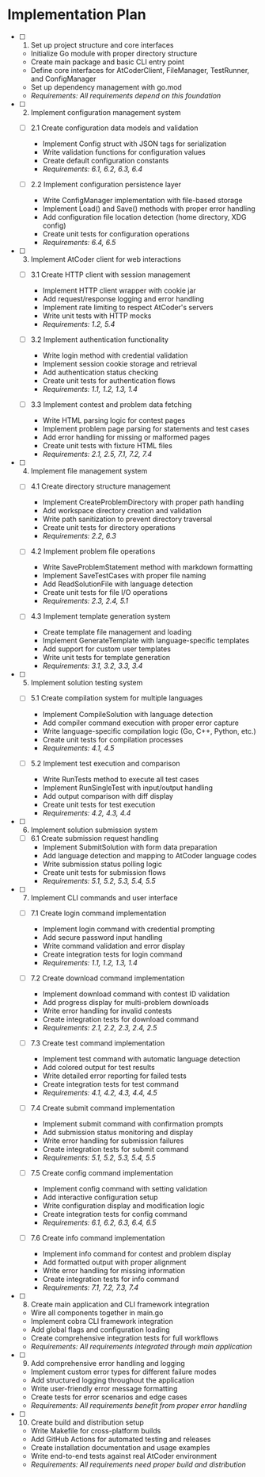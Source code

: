 # Implementation Plan

- [ ] 1. Set up project structure and core interfaces
  - Initialize Go module with proper directory structure
  - Create main package and basic CLI entry point
  - Define core interfaces for AtCoderClient, FileManager, TestRunner, and ConfigManager
  - Set up dependency management with go.mod
  - _Requirements: All requirements depend on this foundation_

- [ ] 2. Implement configuration management system
  - [ ] 2.1 Create configuration data models and validation
    - Implement Config struct with JSON tags for serialization
    - Write validation functions for configuration values
    - Create default configuration constants
    - _Requirements: 6.1, 6.2, 6.3, 6.4_

  - [ ] 2.2 Implement configuration persistence layer
    - Write ConfigManager implementation with file-based storage
    - Implement Load() and Save() methods with proper error handling
    - Add configuration file location detection (home directory, XDG config)
    - Create unit tests for configuration operations
    - _Requirements: 6.4, 6.5_

- [ ] 3. Implement AtCoder client for web interactions
  - [ ] 3.1 Create HTTP client with session management
    - Implement HTTP client wrapper with cookie jar
    - Add request/response logging and error handling
    - Implement rate limiting to respect AtCoder's servers
    - Write unit tests with HTTP mocks
    - _Requirements: 1.2, 5.4_

  - [ ] 3.2 Implement authentication functionality
    - Write login method with credential validation
    - Implement session cookie storage and retrieval
    - Add authentication status checking
    - Create unit tests for authentication flows
    - _Requirements: 1.1, 1.2, 1.3, 1.4_

  - [ ] 3.3 Implement contest and problem data fetching
    - Write HTML parsing logic for contest pages
    - Implement problem page parsing for statements and test cases
    - Add error handling for missing or malformed pages
    - Create unit tests with fixture HTML files
    - _Requirements: 2.1, 2.5, 7.1, 7.2, 7.4_

- [ ] 4. Implement file management system
  - [ ] 4.1 Create directory structure management
    - Implement CreateProblemDirectory with proper path handling
    - Add workspace directory creation and validation
    - Write path sanitization to prevent directory traversal
    - Create unit tests for directory operations
    - _Requirements: 2.2, 6.3_

  - [ ] 4.2 Implement problem file operations
    - Write SaveProblemStatement method with markdown formatting
    - Implement SaveTestCases with proper file naming
    - Add ReadSolutionFile with language detection
    - Create unit tests for file I/O operations
    - _Requirements: 2.3, 2.4, 5.1_

  - [ ] 4.3 Implement template generation system
    - Create template file management and loading
    - Implement GenerateTemplate with language-specific templates
    - Add support for custom user templates
    - Write unit tests for template generation
    - _Requirements: 3.1, 3.2, 3.3, 3.4_

- [ ] 5. Implement solution testing system
  - [ ] 5.1 Create compilation system for multiple languages
    - Implement CompileSolution with language detection
    - Add compiler command execution with proper error capture
    - Write language-specific compilation logic (Go, C++, Python, etc.)
    - Create unit tests for compilation processes
    - _Requirements: 4.1, 4.5_

  - [ ] 5.2 Implement test execution and comparison
    - Write RunTests method to execute all test cases
    - Implement RunSingleTest with input/output handling
    - Add output comparison with diff display
    - Create unit tests for test execution
    - _Requirements: 4.2, 4.3, 4.4_

- [ ] 6. Implement solution submission system
  - [ ] 6.1 Create submission request handling
    - Implement SubmitSolution with form data preparation
    - Add language detection and mapping to AtCoder language codes
    - Write submission status polling logic
    - Create unit tests for submission flows
    - _Requirements: 5.1, 5.2, 5.3, 5.4, 5.5_

- [ ] 7. Implement CLI commands and user interface
  - [ ] 7.1 Create login command implementation
    - Implement login command with credential prompting
    - Add secure password input handling
    - Write command validation and error display
    - Create integration tests for login command
    - _Requirements: 1.1, 1.2, 1.3, 1.4_

  - [ ] 7.2 Create download command implementation
    - Implement download command with contest ID validation
    - Add progress display for multi-problem downloads
    - Write error handling for invalid contests
    - Create integration tests for download command
    - _Requirements: 2.1, 2.2, 2.3, 2.4, 2.5_

  - [ ] 7.3 Create test command implementation
    - Implement test command with automatic language detection
    - Add colored output for test results
    - Write detailed error reporting for failed tests
    - Create integration tests for test command
    - _Requirements: 4.1, 4.2, 4.3, 4.4, 4.5_

  - [ ] 7.4 Create submit command implementation
    - Implement submit command with confirmation prompts
    - Add submission status monitoring and display
    - Write error handling for submission failures
    - Create integration tests for submit command
    - _Requirements: 5.1, 5.2, 5.3, 5.4, 5.5_

  - [ ] 7.5 Create config command implementation
    - Implement config command with setting validation
    - Add interactive configuration setup
    - Write configuration display and modification logic
    - Create integration tests for config command
    - _Requirements: 6.1, 6.2, 6.3, 6.4, 6.5_

  - [ ] 7.6 Create info command implementation
    - Implement info command for contest and problem display
    - Add formatted output with proper alignment
    - Write error handling for missing information
    - Create integration tests for info command
    - _Requirements: 7.1, 7.2, 7.3, 7.4_

- [ ] 8. Create main application and CLI framework integration
  - Wire all components together in main.go
  - Implement cobra CLI framework integration
  - Add global flags and configuration loading
  - Create comprehensive integration tests for full workflows
  - _Requirements: All requirements integrated through main application_

- [ ] 9. Add comprehensive error handling and logging
  - Implement custom error types for different failure modes
  - Add structured logging throughout the application
  - Write user-friendly error message formatting
  - Create tests for error scenarios and edge cases
  - _Requirements: All requirements benefit from proper error handling_

- [ ] 10. Create build and distribution setup
  - Write Makefile for cross-platform builds
  - Add GitHub Actions for automated testing and releases
  - Create installation documentation and usage examples
  - Write end-to-end tests against real AtCoder environment
  - _Requirements: All requirements need proper build and distribution_